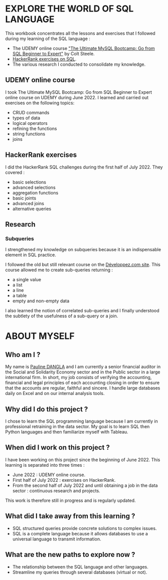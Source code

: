 # EXPLORE THE WORLD OF SQL LANGUAGE

This workbook concentrates all the lessons and exercises that I followed during my learning of the SQL language :
- The UDEMY online course ["The Ultimate MySQL Bootcamp: Go from SQL Beginner to Expert"](https://www.udemy.com/course/the-ultimate-mysql-bootcamp-go-from-sql-beginner-to-expert/) by Colt Steele.
- [HackerRank exercises on SQL](https://www.hackerrank.com/domains/sql).
- The various research I conducted to consolidate my knowledge.

## UDEMY online course

I took The Ultimate MySQL Bootcamp: Go from SQL Beginner to Expert online course on UDEMY during June 2022.
I learned and carried out exercises on the following topics:
- CRUD commands
- types of data
- logical operators
- refining the functions
- string functions
- joins

## HackerRank exercises

I did the HackerRank SQL challenges during the first half of July 2022. They covered :
- basic selections
- advanced selections
- aggregation functions
- basic joints
- advanced joins
- alternative queries

## Research

### Subqueries

I strengthened my knowledge on subqueries because it is an indispensable element in SQL practice.

I followed the old but still relevant course on the [Développez.com site](https://sqlpro.developpez.com/cours/sqlaz/sousrequetes/#L2). This course allowed me to create sub-queries returning :
- a single value
- a list
- a line
- a table
- empty and non-empty data

I also learned the notion of correlated sub-queries and I finally understood the subtlety of the usefulness of a sub-query or a join.

# ABOUT MYSELF

## Who am I ?

My name is [Pauline DANGLA](https://www.linkedin.com/in/pauline-dangla-a8907314b/) and I am currently a senior financial auditor in the Social and Solidarity Economy sector and in the Public sector in a large international firm.
In short, my job consists of verifying the accounting, financial and legal principles of each accounting closing in order to ensure that the accounts are regular, faithful and sincere.
I handle large databases daily on Excel and on our internal analysis tools.

## Why did I do this project ?

I chose to learn the SQL programming language because I am currently in professional retraining in the data sector.
My goal is to learn SQL then Python languages and then familiarize myself with Tableau.

## When did I work on this project ?

I have been working on this project since the beginning of June 2022. This learning is separated into three times :
- June 2022 : UDEMY online course.
- First half of July 2022 : exercises on HackerRank.
- From the second half of July 2022 and until obtaining a job in the data sector : continuous research and projects.

This work is therefore still in progress and is regularly updated.

## What did I take away from this learning ?

- SQL structured queries provide concrete solutions to complex issues.
- SQL is a complete language because it allows databases to use a universal language to transmit information.

## What are the new paths to explore now ?

- The relationship between the SQL language and other languages.
- Streamline my queries through several databases (virtual or not).
